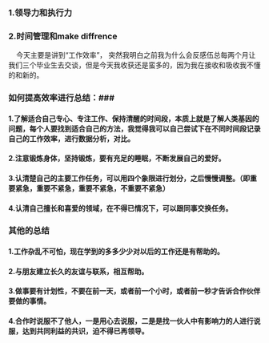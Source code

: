 ### 1.领导力和执行力
### 2.时间管理和make diffrence
     今天主要是讲到“工作效率”， 突然我明白之前我为什么会反感伍总每两个月让我们三个毕业生去交谈，但是今天我收获还是蛮多的，因为我在接收和吸收我不懂的和新的。
### 如何提高效率进行总结：###
#### 1.了解适合自己专心、专注工作、保持清醒的时间段，本质上就是了解人类基因的问题，每个人要找到适合自己的方法，我觉得我可以自己尝试下在不同时间段记录自己的工作效率，进行数据分析，对比。
#### 2.注意锻炼身体，坚持锻炼，要有充足的睡眠，不断发展自己的爱好。
#### 3.认清楚自己的主要工作任务，可以用四个象限进行划分，之后慢慢调整。（即重要紧急，重要不紧急，重要不紧急，不重要不紧急）
#### 4.认清自己擅长和喜爱的领域，在不得已情况下，可以跟同事交换任务。
### 其他的总结
#### 1.工作杂乱不可怕，现在学到的多多少少对以后的工作还是有帮助的。
#### 2.与朋友建立长久的友谊与联系，相互帮助。
#### 3.做事要有计划性，不要在前一天，或者前一个小时，或者前一秒才告诉合作伙伴要做的事情。
#### 4.合作时说服不了他人，一是用心去说服，二是是找一伙人中有影响力的人进行说服，达到共同利益的共识，迫不得已再领导。
